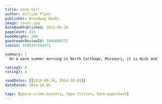 ```yaml
---
title: Gone Girl
author: Gillian Flynn
publisher: Broadway Books
image: cover.jpg
dateBookPublished: 2012-05-24
pageCount: 415
bookHeight: 198
goodreadsReviewId: 1068898772
isbn13: 9780307588371

summary: |
  On a warm summer morning in North Carthage, Missouri, it is Nick and Amy Dunne's fifth wedding anniversary. Presents are being wrapped and reservations are being made when Nick's clever and beautiful wife disappears. Husband-of-the-Year Nick isn't doing himself any favours with cringe-worthy daydreams about the slope and shape of his wife's head, but passages from Amy's diary reveal the alpha-girl perfectionist could have put anyone dangerously on edge. Under mounting pressure from the police and the media - as well as Amy's fiercely doting parents--the town golden boy parades an endless series of lies, deceits, and inappropriate behaviour. Nick is oddly evasive, and he's definitely bitter - but is he really a killer?

rating5: 4
rating7: 4

readDates: [[2014-09-24, 2014-10-01]]
dateRated: 2014-10-01

tags: [genre-crime-mystery, type-fiction, form-paperback]
---
```

